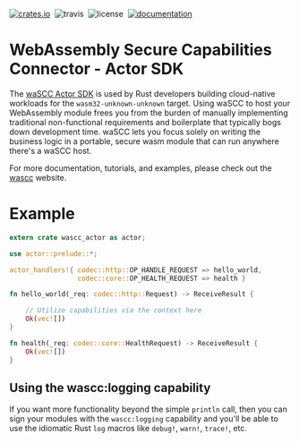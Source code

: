 [![crates.io](https://img.shields.io/crates/v/wascc-actor.svg)](https://crates.io/crates/wascc-actor)&nbsp;
![travis](https://travis-ci.org/wascc/wascc-actor.svg?branch=master)&nbsp;
![license](https://img.shields.io/crates/l/wascc-actor.svg)&nbsp;
[![documentation](https://docs.rs/wascc-actor/badge.svg)](https://docs.rs/wascc-actor)

# WebAssembly Secure Capabilities Connector - Actor SDK

The [waSCC Actor SDK](https://wascc.dev) is used by Rust developers building cloud-native workloads for the `wasm32-unknown-unknown` target. Using waSCC to host your WebAssembly module frees you from the burden of manually implementing traditional non-functional requirements and boilerplate that typically bogs down development time. waSCC lets you focus solely on writing the business logic in a portable, secure wasm module that can run anywhere there's a waSCC host.

For more documentation, tutorials, and examples, please check out the [wascc](https://wascc.dev) website.

# Example

```rust
extern crate wascc_actor as actor;

use actor::prelude::*;

actor_handlers!{ codec::http::OP_HANDLE_REQUEST => hello_world, 
                 codec::core::OP_HEALTH_REQUEST => health }

fn hello_world(_req: codec::http::Request) -> ReceiveResult {

    // Utilize capabilities via the context here
    Ok(vec![])
}

fn health(_req: codec::core::HealthRequest) -> ReceiveResult { 
    Ok(vec![])
}
```

## Using the wascc:logging capability

If you want more functionality beyond the simple `println` call, then you can
sign your modules with the `wascc:logging` capability and you'll be able to use the idiomatic Rust `log` macros like `debug!`, `warn!`, `trace!`, etc.
